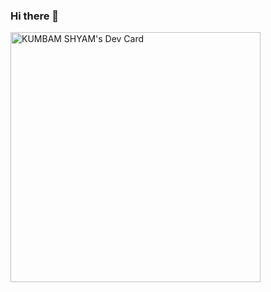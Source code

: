 ### Hi there 👋

<!--
**Kumbamshyam/kumbamshyam** is a ✨ _special_ ✨ repository because its `README.md` (this file) appears on your GitHub profile.

Here are some ideas to get you started:

- 🔭 I’m currently working on ...
- 🌱 I’m currently learning ...
- 👯 I’m looking to collaborate on ...
- 🤔 I’m looking for help with ...
- 💬 Ask me about ...
- 📫 How to reach me: ...
- 😄 Pronouns: ...
- ⚡ Fun fact: ...
-->

<a href="https://app.daily.dev/kumbamshyam"><img src="https://api.daily.dev/devcards/b70e75c4946745f38a647c8e8d4c6136.png" width="400" alt="KUMBAM SHYAM's Dev Card"/></a>
